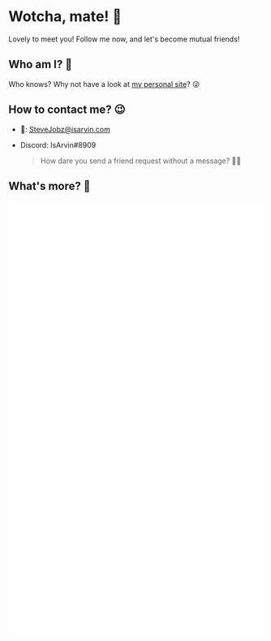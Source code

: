 # Wotcha, mate! 👋

Lovely to meet you! Follow me now, and let's become mutual friends!

## Who am I? 🤔

Who knows? Why not have a look at [my personal site](https://isarvin.com/)? 😜

## How to contact me? 😉

- 📧: SteveJobz@isarvin.com
- Discord: IsArvin#8909

  > How dare you send a friend request without a message? 👮‍♂️

## What's more? 🥸

![Metrics](/my_metrics.svg)
